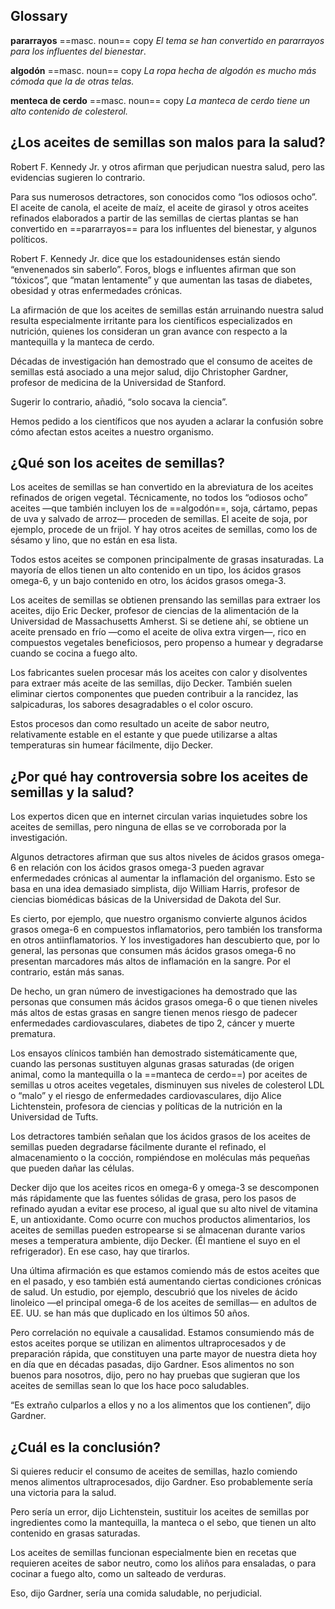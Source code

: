 ## Glossary

**pararrayos** ==masc. noun== copy
*El tema se han convertido en pararrayos para los influentes del bienestar*.

**algodón** ==masc. noun== copy
*La ropa hecha de algodón es mucho más cómoda que la de otras telas.*

**menteca de cerdo** ==masc. noun== copy
*La manteca de cerdo tiene un alto contenido de colesterol.*
## ¿Los aceites de semillas son malos para la salud?

Robert F. Kennedy Jr. y otros afirman que perjudican nuestra salud, pero las evidencias sugieren lo contrario.

Para sus numerosos detractores, son conocidos como “los odiosos ocho”. El aceite de canola, el aceite de maíz, el aceite de girasol y otros aceites refinados elaborados a partir de las semillas de ciertas plantas se han convertido en ==pararrayos== para los influentes del bienestar, y algunos políticos.

Robert F. Kennedy Jr. dice que los estadounidenses están siendo “envenenados sin saberlo”. Foros, blogs e influentes afirman que son “tóxicos”, que “matan lentamente” y que aumentan las tasas de diabetes, obesidad y otras enfermedades crónicas.

La afirmación de que los aceites de semillas están arruinando nuestra salud resulta especialmente irritante para los científicos especializados en nutrición, quienes los consideran un gran avance con respecto a la mantequilla y la manteca de cerdo.

Décadas de investigación han demostrado que el consumo de aceites de semillas está asociado a una mejor salud, dijo Christopher Gardner, profesor de medicina de la Universidad de Stanford.

Sugerir lo contrario, añadió, “solo socava la ciencia”.

Hemos pedido a los científicos que nos ayuden a aclarar la confusión sobre cómo afectan estos aceites a nuestro organismo.

## ¿Qué son los aceites de semillas?

Los aceites de semillas se han convertido en la abreviatura de los aceites refinados de origen vegetal. Técnicamente, no todos los “odiosos ocho” aceites —que también incluyen los de ==algodón==, soja, cártamo, pepas de uva y salvado de arroz— proceden de semillas. El aceite de soja, por ejemplo, procede de un frijol. Y hay otros aceites de semillas, como los de sésamo y lino, que no están en esa lista.

Todos estos aceites se componen principalmente de grasas insaturadas. La mayoría de ellos tienen un alto contenido en un tipo, los ácidos grasos omega-6, y un bajo contenido en otro, los ácidos grasos omega-3.

Los aceites de semillas se obtienen prensando las semillas para extraer los aceites, dijo Eric Decker, profesor de ciencias de la alimentación de la Universidad de Massachusetts Amherst. Si se detiene ahí, se obtiene un aceite prensado en frío —como el aceite de oliva extra virgen—, rico en compuestos vegetales beneficiosos, pero propenso a humear y degradarse cuando se cocina a fuego alto.

Los fabricantes suelen procesar más los aceites con calor y disolventes para extraer más aceite de las semillas, dijo Decker. También suelen eliminar ciertos componentes que pueden contribuir a la rancidez, las salpicaduras, los sabores desagradables o el color oscuro.

Estos procesos dan como resultado un aceite de sabor neutro, relativamente estable en el estante y que puede utilizarse a altas temperaturas sin humear fácilmente, dijo Decker.

## ¿Por qué hay controversia sobre los aceites de semillas y la salud?

Los expertos dicen que en internet circulan varias inquietudes sobre los aceites de semillas, pero ninguna de ellas se ve corroborada por la investigación.

Algunos detractores afirman que sus altos niveles de ácidos grasos omega-6 en relación con los ácidos grasos omega-3 pueden agravar enfermedades crónicas al aumentar la inflamación del organismo. Esto se basa en una idea demasiado simplista, dijo William Harris, profesor de ciencias biomédicas básicas de la Universidad de Dakota del Sur.

Es cierto, por ejemplo, que nuestro organismo convierte algunos ácidos grasos omega-6 en compuestos inflamatorios, pero también los transforma en otros antiinflamatorios. Y los investigadores han descubierto que, por lo general, las personas que consumen más ácidos grasos omega-6 no presentan marcadores más altos de inflamación en la sangre. Por el contrario, están más sanas.

De hecho, un gran número de investigaciones ha demostrado que las personas que consumen más ácidos grasos omega-6 o que tienen niveles más altos de estas grasas en sangre tienen menos riesgo de padecer enfermedades cardiovasculares, diabetes de tipo 2, cáncer y muerte prematura.

Los ensayos clínicos también han demostrado sistemáticamente que, cuando las personas sustituyen algunas grasas saturadas (de origen animal, como la mantequilla o la ==manteca de cerdo==) por aceites de semillas u otros aceites vegetales, disminuyen sus niveles de colesterol LDL o “malo” y el riesgo de enfermedades cardiovasculares, dijo Alice Lichtenstein, profesora de ciencias y políticas de la nutrición en la Universidad de Tufts.

Los detractores también señalan que los ácidos grasos de los aceites de semillas pueden degradarse fácilmente durante el refinado, el almacenamiento o la cocción, rompiéndose en moléculas más pequeñas que pueden dañar las células.

Decker dijo que los aceites ricos en omega-6 y omega-3 se descomponen más rápidamente que las fuentes sólidas de grasa, pero los pasos de refinado ayudan a evitar ese proceso, al igual que su alto nivel de vitamina E, un antioxidante. Como ocurre con muchos productos alimentarios, los aceites de semillas pueden estropearse si se almacenan durante varios meses a temperatura ambiente, dijo Decker. (Él mantiene el suyo en el refrigerador). En ese caso, hay que tirarlos.

Una última afirmación es que estamos comiendo más de estos aceites que en el pasado, y eso también está aumentando ciertas condiciones crónicas de salud. Un estudio, por ejemplo, descubrió que los niveles de ácido linoleico —el principal omega-6 de los aceites de semillas— en adultos de EE. UU. se han más que duplicado en los últimos 50 años.

Pero correlación no equivale a causalidad. Estamos consumiendo más de estos aceites porque se utilizan en alimentos ultraprocesados y de preparación rápida, que constituyen una parte mayor de nuestra dieta hoy en día que en décadas pasadas, dijo Gardner. Esos alimentos no son buenos para nosotros, dijo, pero no hay pruebas que sugieran que los aceites de semillas sean lo que los hace poco saludables.

“Es extraño culparlos a ellos y no a los alimentos que los contienen”, dijo Gardner.

## ¿Cuál es la conclusión?

Si quieres reducir el consumo de aceites de semillas, hazlo comiendo menos alimentos ultraprocesados, dijo Gardner. Eso probablemente sería una victoria para la salud.

Pero sería un error, dijo Lichtenstein, sustituir los aceites de semillas por ingredientes como la mantequilla, la manteca o el sebo, que tienen un alto contenido en grasas saturadas.

Los aceites de semillas funcionan especialmente bien en recetas que requieren aceites de sabor neutro, como los aliños para ensaladas, o para cocinar a fuego alto, como un salteado de verduras.

Eso, dijo Gardner, sería una comida saludable, no perjudicial.
